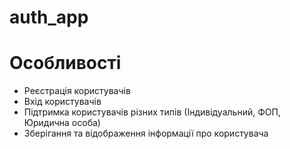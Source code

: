# auth_app

# Особливості

- Реєстрація користувачів
- Вхід користувачів 
- Підтримка користувачів різних типів (Індивідуальний, ФОП, Юридична особа)
- Зберігання та відображення інформації про користувача
